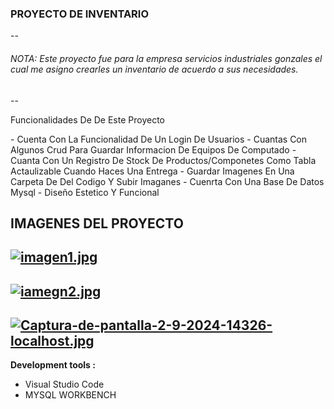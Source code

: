 ### PROYECTO DE INVENTARIO 
--
###### NOTA: Este proyecto fue para la empresa servicios industriales gonzales el cual me asigno crearles un inventario de acuerdo a sus necesidades.
--

<p>
Funcionalidades De De Este Proyecto 
</p>
- Cuenta Con La Funcionalidad De Un Login De Usuarios
- Cuantas Con Algunos Crud Para Guardar Informacion De Equipos De Computado 
- Cuanta Con Un Registro De Stock De Productos/Componetes Como Tabla Actaulizable Cuando Haces Una Entrega
- Guardar Imagenes En Una Carpeta De Del Codigo Y Subir Imaganes 
-  Cuenrta Con Una Base De Datos Mysql 
- Diseño Estetico Y Funcional

**IMAGENES DEL PROYECTO**
--
[![imagen1.jpg](https://i.postimg.cc/dVW9zj4p/imagen1.jpg)](https://postimg.cc/RWHftKrL)
--
[![iamegn2.jpg](https://i.postimg.cc/BZxBq0mx/iamegn2.jpg)](https://postimg.cc/6Tpv0DJ3)
--
[![Captura-de-pantalla-2-9-2024-14326-localhost.jpg](https://i.postimg.cc/3J1jvZ5N/Captura-de-pantalla-2-9-2024-14326-localhost.jpg)](https://postimg.cc/9r4q3ZfH)
--
**Development tools :**
- Visual Studio Code
- MYSQL WORKBENCH
